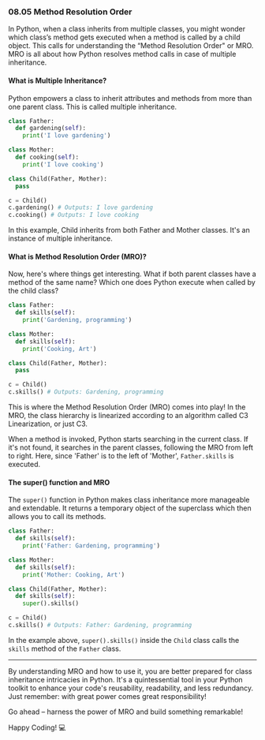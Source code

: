 ### 08.05 Method Resolution Order

In Python, when a class inherits from multiple classes, you might wonder which class’s method gets executed when a method is called by a child object. This calls for understanding the “Method Resolution Order" or MRO. MRO is all about how Python resolves method calls in case of multiple inheritance.

#### What is Multiple Inheritance?

Python empowers a class to inherit attributes and methods from more than one parent class. This is called multiple inheritance. 

```python
class Father:
  def gardening(self):
    print('I love gardening')

class Mother:
  def cooking(self):
    print('I love cooking')

class Child(Father, Mother):
  pass

c = Child()
c.gardening() # Outputs: I love gardening
c.cooking() # Outputs: I love cooking
```

In this example, Child inherits from both Father and Mother classes. It's an instance of multiple inheritance.

#### What is Method Resolution Order (MRO)?

Now, here's where things get interesting. What if both parent classes have a method of the same name? Which one does Python execute when called by the child class?

```python
class Father:
  def skills(self):
    print('Gardening, programming')

class Mother:
  def skills(self):
    print('Cooking, Art')

class Child(Father, Mother):
  pass

c = Child()
c.skills() # Outputs: Gardening, programming
```

This is where the Method Resolution Order (MRO) comes into play!  In the MRO, the class hierarchy is linearized according to an algorithm called C3 Linearization, or just C3. 

When a method is invoked, Python starts searching in the current class. If it's not found, it searches in the parent classes, following the MRO from left to right. Here, since 'Father' is to the left of 'Mother', `Father.skills` is executed.

#### The super() function and MRO

The `super()` function in Python makes class inheritance more manageable and extendable. It returns a temporary object of the superclass which then allows you to call its methods.

```python
class Father:
  def skills(self):
    print('Father: Gardening, programming')

class Mother:
  def skills(self):
    print('Mother: Cooking, Art')

class Child(Father, Mother):
  def skills(self):
    super().skills()

c = Child()
c.skills() # Outputs: Father: Gardening, programming
```

In the example above, `super().skills()` inside the `Child` class calls the `skills` method of the `Father` class.

---

By understanding MRO and how to use it, you are better prepared for class inheritance intricacies in Python. It's a quintessential tool in your Python toolkit to enhance your code's reusability, readability, and less redundancy. Just remember: with great power comes great responsibility! 

Go ahead – harness the power of MRO and build something remarkable! 

Happy Coding! 💻